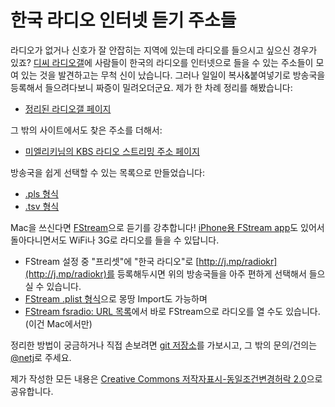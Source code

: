 한국 라디오 인터넷 듣기 주소들
==============================

라디오가 없거나 신호가 잘 안잡히는 지역에 있는데 라디오를 들으시고 싶으신
경우가 있죠?  [디씨 라디오갤][radiogal]에 사람들이 한국의 라디오를 인터넷으로
들을 수 있는 주소들이 모여 있는 것을 발견하고는 무척 신이 났습니다.  그러나
일일이 복사&amp;붙여넣기로 방송국을 등록해서 들으려다보니 짜증이 밀려오더군요.
제가 한 차례 정리를 해봤습니다:

* [정리된 라디오갤 페이지](RadioGal.html)

그 밖의 사이트에서도 찾은 주소를 더해서:

* [미엘리키님의 KBS 라디오 스트리밍 주소 페이지][mielikki]

방송국을 쉽게 선택할 수 있는 목록으로 만들었습니다:

* [.pls 형식](KoreanRadioURLs.pls)
* [.tsv 형식](KoreanRadioURLs.tsv)


Mac을 쓰신다면 [FStream][]으로 듣기를 강추합니다!
[iPhone용 FStream app][fstream app]도 있어서 돌아다니면서도 WiFi나 3G로
라디오를 들을 수 있답니다.

* FStream 설정 중 "프리셋"에 "한국 라디오"로
[http://j.mp/radiokr](http://j.mp/radiokr)를 등록해두시면 위의 방송국들을
아주 편하게 선택해서 들으실 수 있습니다.
* [FStream .plist 형식](KoreanRadioURLs.fstream.plist)으로 몽땅 Import도
가능하며
* [FStream fsradio: URL 목록](KoreanRadioURLs.fstream.html)에서 바로
FStream으로 라디오를 열 수도 있습니다. (이건 Mac에서만)


정리한 방법이 궁금하거나 직접 손보려면 [git 저장소][radio.kr git repo]를
가보시고, 그 밖의 문의/건의는 [@netj](http://twitter.com/netj)로 주세요.

제가 작성한 모든 내용은
[Creative Commons 저작자표시-동일조건변경허락 2.0][cc by-sa]으로 공유합니다.


[radiogal]: http://gall.dcinside.com/list.php?id=radio&no=35715&page=1&bbs=
[mielikki]: http://mielikki.tistory.com/327
[fstream]: http://www.sourcemac.com/?page=fstream
[fstream app]: http://itunes.apple.com/us/app/fstream/id289892007?mt=8
[radio.kr git repo]: http://github.com/netj/radio.kr
[cc by-sa]: http://creativecommons.org/licenses/by-sa/2.0/kr/deed.ko
